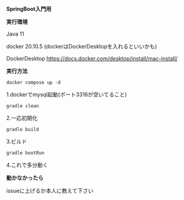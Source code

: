 **SpringBoot入門用**

**実行環境**

Java 11

docker 20.10.5 (dockerはDockerDesktopを入れるといいかも)

DockerDesktop
https://docs.docker.com/desktop/install/mac-install/

**実行方法**
```
docker compose up -d
```
1.dockerでmysql起動(ポート3316が空いてること)
```
gradle clean
```
2.一応初期化

```
gradle build
```
3.ビルド

```
gradle bootRun
```
4.これで多分動く

**動かなかったら**

issueに上げるか本人に教えて下さい
